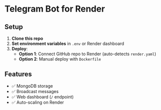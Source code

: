 # Telegram Bot for Render

## Setup
1. **Clone this repo**
2. **Set environment variables** in `.env` or Render dashboard
3. **Deploy**:
   - **Option 1**: Connect GitHub repo to Render (auto-detects `render.yaml`)
   - **Option 2**: Manual deploy with `Dockerfile`

## Features
- ✅ MongoDB storage
- ✅ Broadcast messages
- ✅ Web dashboard (`/` endpoint)
- ✅ Auto-scaling on Render

